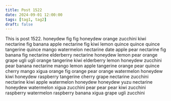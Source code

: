 ```yaml
---
title: Post 1522
date: 2024-09-01 12:00:00
tags: [tag1, tag2]
draft: false
---
```

This is post 1522.
honeydew
fig
fig
honeydew
orange
zucchini
kiwi
nectarine
fig
banana
apple
nectarine
fig
kiwi
lemon
quince
quince
quince
tangerine
quince
mango
watermelon
nectarine
date
apple
pear
nectarine
fig
banana
fig
nectarine
elderberry
nectarine
honeydew
lemon
pear
orange
grape
ugli
ugli
orange
tangerine
kiwi
elderberry
lemon
honeydew
zucchini
pear
banana
nectarine
mango
lemon
apple
tangerine
orange
pear
quince
cherry
mango
xigua
orange
fig
orange
pear
orange
watermelon
honeydew
kiwi
honeydew
raspberry
tangerine
cherry
grape
nectarine
zucchini
nectarine
kiwi
apple
watermelon
honeydew
honeydew
yuzu
nectarine
honeydew
watermelon
xigua
zucchini
pear
pear
pear
kiwi
zucchini
raspberry
watermelon
raspberry
banana
xigua
grape
ugli
zucchini
